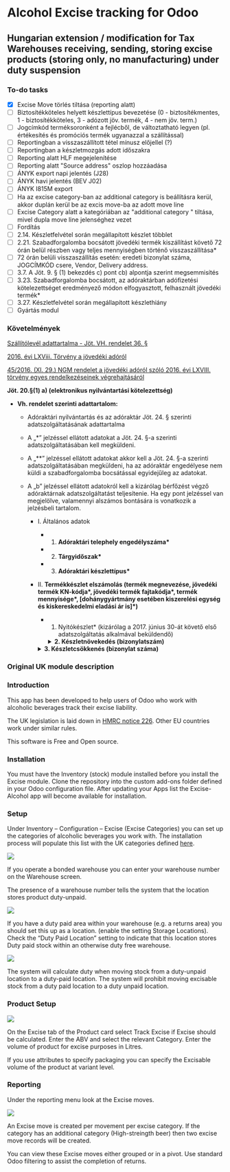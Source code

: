 # Alcohol Excise tracking for Odoo
 
## Hungarian extension / modification for Tax Warehouses receiving, sending, storing excise products (storing only, no manufacturing) under duty suspension

### To-do tasks

- [x] Excise Move törlés tiltása (reporting alatt)
- [ ] Biztosítékköteles helyett készlettípus bevezetése (0 - biztosítékmentes, 1 - biztosítékköteles, 3 - adózott jöv. termék, 4 - nem jöv. term.)
- [ ] Jogcímkód terméksoronként a fejlécből, de változtatható legyen (pl. értékesítés és promóciós termék ugyanazzal a szállítással)
- [ ] Reportingban a visszaszállított tétel mínusz előjellel (?)
- [ ] Reportingban a készletmozgás adott időszakra
- [ ] Reporting alatt HLF megejelenítése
- [ ] Reporting alatt "Source address" oszlop hozzáadása
- [ ] ÁNYK export napi jelentés (J28)
- [ ] ÁNYK havi jelentés (BEV J02)
- [ ] ÁNYK I815M export
- [ ] Ha az excise category-ban az additional category is beállításra kerül, akkor duplán kerül be az excis move-ba az adott move line
- [ ] Excise Category alatt a kategóriában az "additional category " tiltása, mivel dupla move line jelenséghez vezet
- [ ] Fordítás
- [ ] 2.14. Készletfelvétel során megállapított készlet többlet
- [ ] 2.21. Szabadforgalomba bocsátott jövedéki termék kiszállítást követő 72 órán belül részben vagy teljes mennyiségben történő visszaszállítása*
- [ ] 72 órán belüli visszaszállítás esetén: eredeti bizonylat száma, JOGCÍMKÓD csere, Vendor, Delivery address.
- [ ] 3.7. A Jöt. 9. § (1) bekezdés c) pont cb) alpontja szerint megsemmisítés
- [ ] 3.23. Szabadforgalomba bocsátott, az adóraktárban adófizetési kötelezettséget eredményező módon elfogyasztott, felhasznált jövedéki termék*
- [ ] 3.27. Készletfelvétel során megállapított készlethiány
- [ ] Gyártás modul

### Követelmények

[Szállítólevél adattartalma - Jöt. VH. rendelet 36. §](https://net.jogtar.hu/jogszabaly?docid=a1600045.ngm)
    
[2016. évi LXViii. Törvény a jövedéki adóról](https://net.jogtar.hu/jogszabaly?docid=a1600068.tv)

[45/2016. (XI. 29.) NGM rendelet a jövedéki adóról szóló 2016. évi LXVIII. törvény egyes rendelkezéseinek végrehajtásáról](https://net.jogtar.hu/jogszabaly?docid=a1600045.ngm)

__Jöt. 20.§(1) a) (elektronikus nyilvántartási kötelezettség)__

- __Vh. rendelet szerinti adattartalom:__


   - Adóraktári nyilvántartás és az adóraktár Jöt. 24. § szerinti adatszolgáltatásának adattartalma

    -   A „*” jelzéssel ellátott adatokat a Jöt. 24. §-a szerinti adatszolgáltatásában kell megküldeni.
    -   A „**” jelzéssel ellátott adatokat akkor kell a Jöt. 24. §-a szerinti adatszolgáltatásában megküldeni, ha az adóraktár engedélyese nem küldi a szabadforgalomba bocsátással egyidejűleg az adatokat.

    -   A „b” jelzéssel ellátott adatokról kell a kizárólag bérfőzést végző adóraktárnak adatszolgáltatást teljesítenie. Ha egy pont jelzéssel van megjelölve, valamennyi alszámos bontására is vonatkozik a jelzésbeli tartalom.

        -   I. Általános adatok

            -   1. __Adóraktári telephely engedélyszáma*__

            -   2. __Tárgyidőszak*__

            -   3. __Adóraktári készlettípus*__

        -   II. __Termékkészlet elszámolás (termék megnevezése, jövedéki termék KN-kódja*, jövedéki termék fajtakódja*, termék mennyisége*, [dohánygyártmány esetében kiszerelési egység és kiskereskedelmi eladási ár is]*)__

            -   1. Nyitókészlet* (kizárólag a 2017. június 30-át követő első adatszolgáltatás alkalmával beküldendő)
                <details>    
                   <summary><b>2. Készletnövekedés (bizonylatszám)</b></summary>
                    
                -   2.1. *  Előállított jövedéki termék*
                    -   2.1.1. Bioetanol esetében az alábbi bontásban
                        -   2.1.1.1. EU termelésű alapanyagból fenntarthatósági igazolással rendelkezik
                        -   2.1.1.2. EU termelésű alapanyagból fenntarthatósági igazolással nem rendelkezik
                        -   2.1.1.3. Harmadik országban termelt alapanyagból fenntarthatósági igazolással rendelkezik
                        -   2.1.1.4. Harmadik országban termelt alapanyagból fenntarthatósági igazolással nem rendelkezik

                    -   2.1.2. A Jöt. 3. § (3) bekezdés 22. pontja szerint sörnek minősülő, erjesztést követően előállított még nem késztermék
                -   2.2. Cigarettán kívüli dohánygyártmány Jöt. 77. § (3) bekezdés b) pontja szerinti zárjegy eltávolítás utáni készletre vétele*
                -   2.3. *  Előállított nem jövedéki termék és az adófizetési kötelezettség alól mentesült jövedéki termék
                    -   2.3.1. Jöt. 133. § (1) bekezdés e) pontja szerinti gyógyszer, gyógyhatású készítmény, gyógyszeranyag, intermedier*
                    -   2.3.2. Jöt. 133. § (1) bekezdés f) pontja szerinti ecet*
                    -   2.3.3. Jöt. 133. § (1) bekezdés g) pontja szerinti aroma*
                    -   2.3.4. Jöt. 133. § (1) bekezdés h) pontja szerinti csokoládé és egyéb élelmiszer*
                    -   2.3.5. Jöt. 133. § (1) bekezdés i) pontja szerinti vegyipari, kozmetikai és egyéb, nem emberi fogyasztásra szolgáló termék*
                    -   2.3.6. Jöt. 133. § (1) bekezdés k) pontja szerinti teljesen denaturált alkohol*
                    -   2.3.7. Előállított ETBE*
                    -   2.3.8. Jöt. 112. § (1) bekezdés cb) pontja szerinti termék*
                    -   2.3.9. Jövedéki termék előállításához alapanyagként szolgáló nem jövedéki termék
                -   2.4. Adófizetési kötelezettség alóli mentesülés kapcsán keletkezett, jövedéki terméknek minősülő melléktermék, hulladék
                -   2.5. Adófelfüggesztési eljárás keretében átvett jövedéki termék
                    -   2.5.1. saját adóraktárból
                    -   2.5.2. __nem saját adóraktárból__
                    -   2.5.3. __tagállamból__
                    -   2.5.4. __bejegyzett feladótól__
                    -   2.5.5. adófelfüggesztési eljárás keretében történő szállításból visszaszállított
                -   2.6. __*  Adófelfüggesztési eljárás keretében átvett csendes és habzóbor*__
                    -   2.6.1. Egyszerűsített adóraktártól
                    -   2.6.2. Kisüzemi bortermelőtől
                    -   2.6.3. Másik tagállamból a Jöt. 51. §-a szerint
                -   2.7. Adóraktárban importált jövedéki termék
                -   2.8. Légijárműből lefejtett, adóraktárba szállított repülőgép-üzemanyag*
                -   2.9. Terméktávvezeték adóraktártól vagy adóraktárnak nem minősülő csővezetékes szállításból átvett energiatermék*
                -   2.10. A Jöt. 12. § h) pontja szerinti jövedéki termék visszavétele*
                -   2.11. Bérfőzetőtől a párlat kiadása nélkül, adózatlanul megvásárolt mennyiség*
                -   2.12. __Beszerzett nem jövedéki termék__
                -   2.13. Mintaként vett, de fel nem használt termék*
                -   2.14. <span style="color:red">Készletfelvétel során megállapított készlet többlet</span>
                    -   2.14.1. az állami adó- és vámhatóság jelenlétében
                    -   2.14.2. nem az állami adó- és vámhatóság jelenlétében*
                -   2.15. Termékkészlet átvezetése biztosítékköteles készletből a Jöt. 21. § (4) bekezdés a) és b) pontja szerinti termékkészletbe (növekedés)*
                -   2.16. Termékkészlet átvezetése a Jöt. 21. § (4) bekezdés a) és b) pontja szerinti termékkészletből biztosítékköteles készletbe (növekedés)*
                -   2.17. __*  Magánfőzőtől átvett párlat*__
                -   2.18. Bérfőzetőtől átvett adózott párlat*
                -   2.19. *  Szabadforgalomból átvett*
                    -   2.19.1. az adóraktár engedélyese által belföldön szabadforgalomba bocsátott jövedéki termék
                    -   2.19.2. egyéb jövedéki termék
                -   2.20. Dohánygyártmány kiskereskedelmi eladási ár változása miatti készletátvezetése (növekedés)*
                -   2.21. <span style="color:red">Szabadforgalomba bocsátott jövedéki termék kiszállítást követő 72 órán belül részben vagy teljes mennyiségben történő visszaszállítása*</span>
                -   2.22. Adózott termék átvétele saját adóraktárból*
                -   2.23. Jövedéki termék átvezetése KN-kód vagy fajtkód változása esetén (növekedés)*
                -   2.24. *  A Jöt. 9. § (1) bekezdés a) pontja szerint értékesített jövedéki termék kiszállítást követő 72 órán belül részben vagy teljes mennyiségben történő visszaszállítása
                -   2.25. *  Adóraktárban végzett felhasználói engedélyes tevékenységből átvett termék a Jöt. 24. § (11) bekezdése szerint*
                -   2.26. *  A Jöt. 9. § (1) bekezdés n) és o) pontja és a DCA megállapodás XVI. cikke szerint kiszolgált jövedéki termék visszaszállítása*
                -   2.27. *  A Jöt. 62. § (13) bekezdése szerinti termék átvétele adófelfüggesztés alatt álló készletbe tagállamból*
                -   2.28. *  A Jöt. 62. § (13) bekezdése szerinti termék átvétele saját adóraktárból*
                -   2.29. *  Másik tagállamban szabadforgalomba bocsátott jövedéki termék átvétele
            </details>
            
            <details>
            <summary><b>3. Készletcsökkenés (bizonylat száma)</b></summary>

            - 3.1. __* Jövedéki termék előállításához felhasznált jövedéki termék*__
                - 3.1.1. __A Jöt. 3. § (3) bekezdés 22. pontja szerint sörnek minősülő, erjesztést követően előállított még nem késztermék__
            - 3.2. __Jövedéki termék vagy nem jövedéki termék előállításához alapanyagként felhasznált nem jövedéki termék__
            - 3.3. ETBE előállításához felhasznált jövedéki termék*
            - 3.4. A Jöt. 9. § (1) bekezdés a) pontja szerint értékesített jövedéki termék*
            - 3.5. A Jöt. 9. § (1) bekezdés b) pontja szerint átadott jövedéki termék*
            - 3.6. A Jöt. 9. § (1) bekezdés c) pont ca) alpontja szerinti célra a mintavételi szabályzat szerint vett minta (helye, időpontja, célja)
                - 3.6.1. az állami adó- és vámhatóság jelenlétében
                - 3.6.2. nem az állami adó- és vámhatóság jelenlétében*
            - 3.7. <span style="color:red">A Jöt. 9. § (1) bekezdés c) pont cb) alpontja szerint megsemmisítés</span>
                - 3.7.1. az állami adó- és vámhatóság jelenlétében
                    - 3.7.1.1. adóraktárból elszállítás révén
                    - 3.7.1.2. adóraktárban
                - 3.7.2. nem az állami adó- és vámhatóság jelenlétében*
                    - 3.7.2.1. adóraktárból elszállítás révén
                    - 3.7.2.2. adóraktárban
            - 3.8. Cigarettán kívüli dohánygyártmányok Jöt. 77. § (3) bekezdés b) pontja szerinti zárjegy eltávolítást követő kivezetése az adózott készletből*
            - 3.9. * A Jöt. 9. § (1) bekezdés e) és f) pontja szerint jövedéki termék olyan károsodása, amelyet az állami adó- és vámhatóság teljes megsemmisülésként vagy helyrehozhatatlan károsodásként elismert (időpont, mód/körülmények, kárenyhítés érdekében tett intézkedés), a Jöt. 9. § (4) bekezdés b) pontja szerint elismert mennyiségű hiány kivételével
            - 3.10. A Jöt. 112. § (1) bekezdés a) pontja szerint jövedéki termék kiszolgálása*
            - 3.11. A Jöt. 112. § (1) bekezdés b) pontja szerint jövedéki termék kiszolgálása*
            - 3.12. A Jöt. 112. § (1) bekezdés c) pont ca) alpontja szerint felhasznált jövedéki termék*
            - 3.13. A Jöt. 112. § (1) bekezdés c) pont cb) alpontja szerint felhasznált jövedéki termék*
            - 3.14. A Jöt. 112. § (1) bekezdés c) pont cc) alpontja szerint felhasznált jövedéki termék*
            - 3.15. A Jöt. 133. § (1) bekezdés e) pontja szerint felhasznált jövedéki termék gyógyszer, gyógyhatású készítmény, gyógyszeranyag, intermedier előállításához*
            - 3.16. A Jöt. 133. § (1) bekezdés f) pontja szerinti felhasznált jövedéki termék ecet előállításához*
            - 3.17. A Jöt. 133. § (1) bekezdés g) pontja szerint felhasznált jövedéki termék aroma előállításához*
            - 3.18. A Jöt. 133. § (1) bekezdés h) pontja szerint felhasznált jövedéki termék csokoládé és egyéb élelmiszer előállításhoz*
            - 3.19. A Jöt. 133. § (1) bekezdés i) pontja szerint felhasznált jövedéki termék vegyipari, kozmetikai és egyéb, nem emberi fogyasztásra szolgáló termék előállításához*
            - 3.20. A Jöt. 133. § (1) bekezdés k) és m) pontja szerint felhasznált jövedéki termék teljesen denaturált alkohol előállításához*
            - 3.21. Terméktávvezeték adóraktárnak vagy adóraktárnak nem minősülő csővezetékes szállításnál adófelfüggesztési eljárás keretében átadott energiatermék*
            - 3.22. __Szabadforgalomba bocsátott jövedéki termék**__
                - 3.22.1. magánszemély részére
                - 3.22.2. jövedéki engedélyes kereskedő részére (az átvevő neve, címe, engedélyszáma, adószáma, bizonylat száma)
                - 3.22.3. jövedéki kiskereskedő részére (az átvevő neve, címe, adószáma, bizonylat száma)
                - 3.22.4. * más tagállamba
                - 3.22.5. felhasználói engedélyes részére (az átvevő neve, címe, adószáma, engedélyszáma, bizonylat száma)
                - 3.22.6. nyilvántartásba vett felhasználó részére (az átvevő neve, címe, adószáma, bizonylat száma)
                - 3.22.7. dohány-kiskereskedelmi ellátó részére (az átvevő neve, címe, adószáma, engedélyszáma, bizonylat száma)
                - 3.22.8. * 5 liternél vagy 5 kilogrammnál nagyobb kiszerelésű egyéb ellenőrzött ásványolaj Jöt. 7. § (1) bekezdés f) pontja szerinti értékesítése vagy szállítása (az átvevő neve, címe, adószáma, bizonylat száma)
                - 3.22.9. kisüzemi bortermelő részére (az átvevő neve, címe, adószáma, bizonylat száma)
                - 3.22.10. légiutas-ellátási tevékenységre (az átvevő neve, címe, adószáma, bizonylat száma)
                - 3.22.11. 5 liter vagy 5 kilogramm vagy annál kisebb kiszerelésű egyéb ellenőrzött ásványolaj kiszállítása (bizonylat száma, engedélyes esetén az engedélyszám, magánszemélyt kivéve az átvevő neve, címe, adószáma)
                - 3.22.12. egyéb személy részére (az átvevő neve, címe, adószáma, bizonylat száma)
                - 3.22.13. * Tagállamba, harmadik országba történő kiszállítás céljából, zárjegy nélkül a Jöt. 62. § (13) bekezdése szerinti termék
            - 3.23. <span style="color:red">Szabadforgalomba bocsátott, az adóraktárban adófizetési kötelezettséget eredményező módon elfogyasztott, felhasznált jövedéki termék*</span>
            - 3.24. __Adófelfüggesztési eljárás keretében feladott jövedéki termék__
                - 3.24.1. saját adóraktárba
                - 3.24.2. nem saját adóraktárba
                - 3.24.3. tagállamba
                - 3.24.4. harmadik országba
                - 3.24.5. másik tagállamba diplomáciai és konzuli képviselet és annak tagjai részére
                - 3.24.6. másik tagállamba nemzetközi szervezet és annak tagjai részére
                - 3.24.7. másik tagállamba Észak-atlanti Szerződésben részes állam fegyveres erői, polgári állománya és étterme, kantinja részére
                - 3.24.8. * másik tagállamba a tagállam közös biztonság- és védelempolitika keretében folytatott uniós tevékenység végrehajtása céljából végzett védelmi feladat ellátásában részt vevő fegyveres erői, polgári állománya és étterme, kantinja részére
            - 3.25. Termékkészlet-átvezetés biztosítékköteles készletből a Jöt. 21. § (4) bekezdés a) és b) pontja szerinti termékkészletbe (csökkenés)*
            - 3.26. Termékkészlet átvezetés a Jöt. 21. § (4) bekezdés a) és b) pontja szerinti termékkészletből biztosítékköteles készletbe (csökkenés)*
            - 3.27. <span style="color:red">Készletfelvétel során megállapított készlethiány
                - 3.27.1. az állami adó- és vámhatóság jelenlétében
                    - 3.27.1.1. adóköteles hiány
                    - 3.27.1.2. nem adóköteles hiány
                - 3.27.2. nem az állami adó- és vámhatóság jelenlétében*
                    - 3.27.2.1. adóköteles hiány
                    - 3.27.2.2. nem adóköteles hiány<span>
            - 3.28. Adófizetési kötelezettség alóli mentesülés kapcsán keletkezett, jövedéki terméknek minősülő melléktermék, hulladék
                - 3.28.1. felhasználása termék előállításhoz
                - 3.28.2. megsemmisítése
                - 3.28.3. feladása, átadása
            - 3.29. Dohánygyártmány kiskereskedelmi eladási ár változása miatti készletátvezetése (csökkenés)*
            - 3.30. Adózott termék átadása saját adóraktár részére*
            - 3.31. @Jövedéki termék átvezetése KN-kód vagy fajtakód változása esetén (csökkenés)*</span>
            - 3.32. * A Jöt. 9. § (1) bekezdés n) és o) pontja és a DCA megállapodás XVI. cikke szerint jövedéki termék kiszolgálása**
            - 3.33. * Adóraktárban végzett felhasználói engedélyes tevékenységhez kiadott termék a Jöt. 24. § (11) bekezdése szerint*
            - 3.34. *
            - 3.35. * A Jöt. 62. § (13) bekezdése szerinti termék feladása saját adóraktár részére*
            - 3.36. * Adóraktárban a Jöt. 3. § (3) bekezdés 1. pontja szerinti alkoholmentesítéssel előállított csendes bor feladása egyszerűsített adóraktár vagy kisüzemi bortermelő részére*
            - 3.37. * A Jöt. 67. § (1b) bekezdése szerinti jövedéki termék továbbforgalmazása
                - 3.37.1. tagállamba
                - 3.37.2. harmadik országba*
                - 3.37.3. belföldre**
            - 3.38. * Csővezetékes szállítás keretében az adóraktárban feladott jövedéki termék harmadik országba*
            </details>
            


 ### Original UK module description
 ### Introduction

This app has been developed to help users of Odoo who work with alcoholic beverages track their excise liability.

The UK legislation is laid down in [HMRC notice 226](https://www.gov.uk/government/publications/excise-notice-226-beer-duty/excise-notice-226-beer-duty--2). Other EU countries work under similar rules.

This software is Free and Open source.
### Installation

You must have the Inventory (stock) module installed before you install the Excise module. Clone the repository into the custom add-ons folder defined in your Odoo configuration file. After updating your Apps list the Excise-Alcohol app will become available for installation.

  

### Setup

Under Inventory – Configuration – Excise (Excise Categories) you can set up the categories of alcoholic beverages you work with. The installation process will populate this list with the UK categories defined [here](https://www.gov.uk/government/publications/rates-and-allowance-excise-duty-alcohol-duty/alcohol-duty-rates-from-24-march-2014).

  

![](https://kodoo.co.uk/web/image/1265/1.png)  

  

If you operate a bonded warehouse you can enter your warehouse number on the Warehouse screen.

The presence of a warehouse number tells the system that the location stores product duty-unpaid.

![](https://kodoo.co.uk/web/image/1266/2.png)  

  

If you have a duty paid area within your warehouse (e.g. a returns area) you should set this up as a location. (enable the setting Storage Locations). Check the “Duty Paid Location” setting to indicate that this location stores Duty paid stock within an otherwise duty free warehouse.

![](https://kodoo.co.uk/web/image/1267/3.png)  

  

The system will calculate duty when moving stock from a duty-unpaid location to a duty-paid location. The system will prohibit moving excisable stock from a duty paid location to a duty unpaid location.

  

### Product Setup

![](https://kodoo.co.uk/web/image/1268/4.png)  
  

On the Excise tab of the Product card select Track Excise if Excise should be calculated. Enter the ABV and select the relevant Category. Enter the volume of product for excise purposes in Litres.

If you use attributes to specify packaging you can specify the Excisable volume of the product at variant level.

### Reporting

Under the reporting menu look at the Excise moves.

![](https://kodoo.co.uk/web/image/1269/5.png)  

An Excise move is created per movement per excise category. If the category has an additional category (High-streingth beer) then two excise move records will be created.

You can view these Excise moves either grouped or in a pivot. Use standard Odoo filtering to assist the completion of returns.
